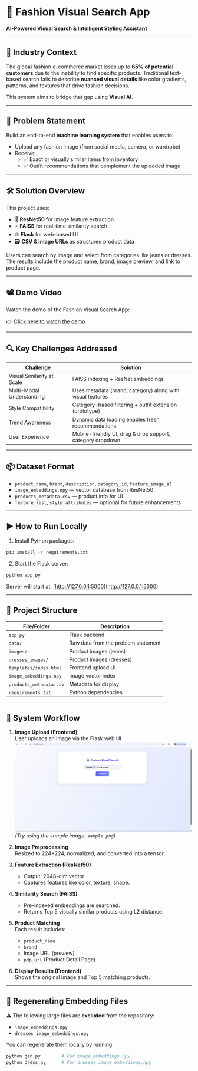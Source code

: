 # 👗 Fashion Visual Search App

**AI-Powered Visual Search & Intelligent Styling Assistant**

---

## 🏢 Industry Context

The global fashion e-commerce market loses up to **65% of potential customers** due to the inability to find specific products. Traditional text-based search fails to describe **nuanced visual details** like color gradients, patterns, and textures that drive fashion decisions.

This system aims to bridge that gap using **Visual AI**.

---

## 🎯 Problem Statement

Build an end-to-end **machine learning system** that enables users to:

- Upload any fashion image (from social media, camera, or wardrobe)
- Receive:
  - ✅ Exact or visually similar items from inventory
  - ✅ Outfit recommendations that complement the uploaded image

---

## 🛠️ Solution Overview

This project uses:

- 🧠 **ResNet50** for image feature extraction  
- ⚡ **FAISS** for real-time similarity search  
- 🌐 **Flask** for web-based UI  
- 🗃️ **CSV & image URLs** as structured product data

Users can search by image and select from categories like jeans or dresses. The results include the product name, brand, image preview, and link to product page.

---

## 📽️ Demo Video

Watch the demo of the Fashion Visual Search App:

👉 [Click here to watch the demo](https://drive.google.com/file/d/1vmyfkwSJWBFdl3iRoSd7RVq2Co8N4BmJ/view)

---

## 🔍 Key Challenges Addressed

| Challenge                    | Solution                                                                 |
|-----------------------------|--------------------------------------------------------------------------|
| Visual Similarity at Scale  | FAISS indexing + ResNet embeddings                                       |
| Multi-Modal Understanding   | Uses metadata (brand, category) along with visual features               |
| Style Compatibility         | Category-based filtering + outfit extension (prototype)                  |
| Trend Awareness             | Dynamic data loading enables fresh recommendations                       |
| User Experience             | Mobile-friendly UI, drag & drop support, category dropdown               |

---

## 📦 Dataset Format

- `product_name`, `brand`, `description`, `category_id`, `feature_image_s3`
- `image_embeddings.npy` — vector database from ResNet50
- `products_metadata.csv` — product info for UI
- `feature_list`, `style_attributes` — optional for future enhancements

---

## ▶️ How to Run Locally

1. Install Python packages:

```bash
pip install -r requirements.txt
```

2. Start the Flask server:

```bash
python app.py
```

Server will start at: [http://127.0.0.1:5000](http://127.0.0.1:5000)

---

## 📂 Project Structure

| File/Folder             | Description                                         |
|-------------------------|-----------------------------------------------------|
| `app.py`                | Flask backend                                       |
| `data/`                 | Raw data from the problem statement                 |
| `images/`               | Product images (jeans)                              |
| `dresses_images/`       | Product images (dresses)                            |
| `templates/index.html`  | Frontend upload UI                                  |
| `image_embeddings.npy`  | Image vector index                                  |
| `products_metadata.csv` | Metadata for display                                |
| `requirements.txt`      | Python dependencies                                 |

---

## 🔁 System Workflow

1. **Image Upload (Frontend)**  
   User uploads an image via the Flask web UI  
   ![alt text](image.png)  
   *(Try using the sample image: `sample.png`)*

2. **Image Preprocessing**  
   Resized to 224×224, normalized, and converted into a tensor.

3. **Feature Extraction (ResNet50)**  
   - Output: 2048-dim vector
   - Captures features like color, texture, shape.

4. **Similarity Search (FAISS)**  
   - Pre-indexed embeddings are searched.
   - Returns Top 5 visually similar products using L2 distance.

5. **Product Matching**  
   Each result includes:
   - `product_name`
   - `brand`
   - Image URL (preview)
   - `pdp_url` (Product Detail Page)

6. **Display Results (Frontend)**  
   Shows the original image and Top 5 matching products.

---

## 🔄 Regenerating Embedding Files

⚠️ The following large files are **excluded** from the repository:

- `image_embeddings.npy`
- `dresses_image_embeddings.npy`

You can regenerate them locally by running:

```bash
python gen.py        # For image_embeddings.npy
python dress.py      # For dresses_image_embeddings.npy
```
